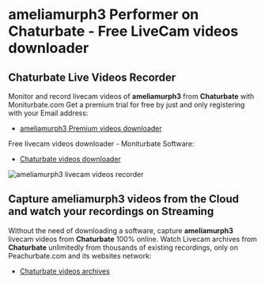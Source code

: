 # ameliamurph3 Performer on Chaturbate - Free LiveCam videos downloader

## Chaturbate Live Videos Recorder

Monitor and record livecam videos of **ameliamurph3** from **Chaturbate** with Moniturbate.com
Get a premium trial for free by just and only registering with your Email address:
* [ameliamurph3 Premium videos downloader](https://moniturbate.com/request-demo-licence-key.html)

Free livecam videos downloader - Moniturbate Software:
* [Chaturbate videos downloader](https://moniturbate.com/moniturbate-download-software.html)

![ameliamurph3 livecam videos recorder](https://peachurnet.com/templates/moniturbate-software.png)


## Capture ameliamurph3 videos from the Cloud and watch your recordings on Streaming

Without the need of downloading a software, capture **ameliamurph3** livecam videos from **Chaturbate** 100% online.
Watch Livecam archives from **Chaturbate** unlimitedly from thousands of existing recordings, only on Peachurbate.com and its websites network:
* [Chaturbate videos archives](https://peachurnet.com/)